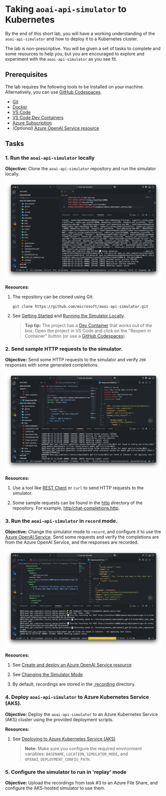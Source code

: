# Taking `aoai-api-simulator` to Kubernetes

By the end of this short lab, you will have a working understanding of the `aoai-api-simulator` and how to deploy it to a Kubernetes cluster.

The lab is non-prescriptive. You will be given a set of tasks to complete and some resources to help you, but you are encouraged to explore and experiment with the `aoai-api-simulator` as you see fit.

## Prerequisites

The lab requires the following tools to be installed on your machine. Alternatively, you can use [GitHub Codespaces](https://github.com/features/codespaces).

- [Git](https://git-scm.com/downloads)
- [Docker](https://www.docker.com/get-started/)
- [VS Code](https://code.visualstudio.com/Download)
- [VS Code Dev Containers](https://marketplace.visualstudio.com/items?itemName=ms-vscode-remote.remote-containers)
- [Azure Subscription](https://azure.microsoft.com/free)
- *(Optional)* [Azure OpenAI Service resource](https://learn.microsoft.com/en-us/azure/ai-services/openai/how-to/create-resource)

## Tasks

### 1. Run the `aoai-api-simulator` locally

**Objective:** Clone the `aoai-api-simulator` repository and run the simulator locally. 

<img src="./images/running.png" width="600">

**Resources:**

1. The repository can be cloned using Git:

    ```console
    git clone https://github.com/microsoft/aoai-api-simulator.git
    ```

1. See [Getting Started](../running-deploying.md#getting-started) and [Running the Simulator Locally](../running-deploying.md#running-the-simulator-locally).

    > **Top tip:** The project has a [Dev Container](https://code.visualstudio.com/docs/remote/containers) that works out of the box. Open the project in VS Code and click on the "Reopen in Container" button (or use a [GitHub Codespaces](https://github.com/features/codespaces)).

### 2. Send sample HTTP requests to the simulator.

**Objective:** Send some HTTP requests to the simulator and verify `200` responses with some generated completions.

<img src="./images/rest-client.png" width="600">

**Resources:**

1. Use a tool like [REST Client](https://marketplace.visualstudio.com/items?itemName=humao.rest-client) or `curl` to send HTTP requests to the simulator.

1. Some sample requests can be found in the [http](../../http/) directory of the repository. For example, [http/chat-completions.http](../../http/chat-completions.http).

### 3. Run the `aoai-api-simulator` in `record` mode.

**Objective:** Change the simulator mode to `record`, and configure it to use the [Azure OpenAI Service](https://learn.microsoft.com/en-us/azure/ai-services/openai/overview). Send some requests and verify the completions are from the Azure OpenAI Service, and the responses are recorded.

<img src="./images/recording.png" width="600">

**Resources:**

1. See [Create and deploy an Azure OpenAI Service resource](https://learn.microsoft.com/en-us/azure/ai-services/openai/how-to/create-resource)

1. See [Changing the Simulator Mode](../running-deploying.md#changing-the-simulator-mode)

1. By default, recordings are stored in the [.recording](../../.recording) directory.

### 4. Deploy `aoai-api-simulator` to Azure Kubernetes Service (AKS).

**Objective:** Deploy the `aoai-api-simulator` to an Azure Kubernetes Service (AKS) cluster using the provided deployment scripts.

**Resources:**

1. See [Deploying to Azure Kubernetes Service (AKS)](../running-deploying.md#deploying-to-azure-kubernetes-service)

    > **Note:** Make sure you configure the required environment variables: `BASENAME`, `LOCATION`, `SIMULATOR_MODE`, and `OPENAI_DEPLOYMENT_CONFIG_PATH`.

### 5. Configure the simulator to run in 'replay' mode

**Objective:** Upload the recordings from task #3 to an Azure File Share, and configure the AKS-hosted simulator to use them.



